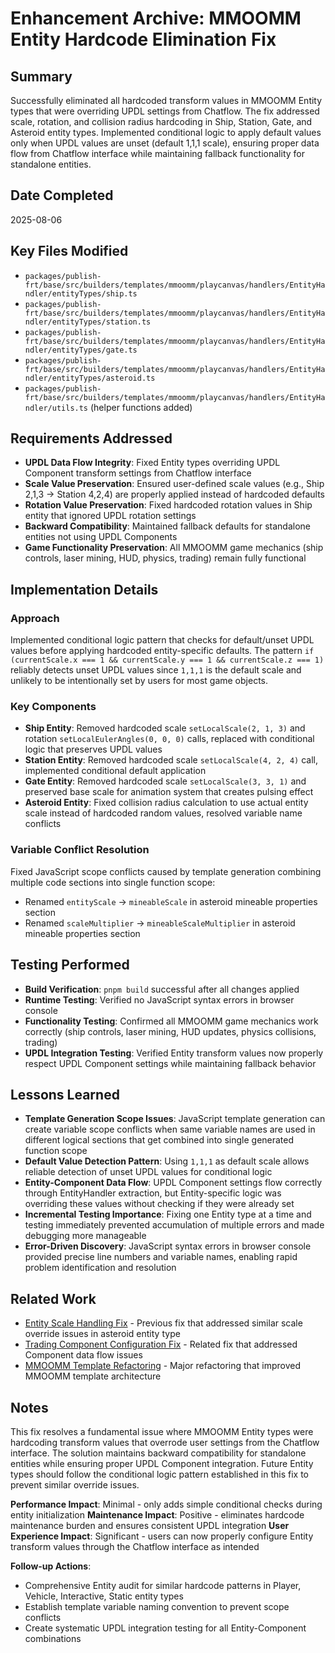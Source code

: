 # Enhancement Archive: MMOOMM Entity Hardcode Elimination Fix

## Summary

Successfully eliminated all hardcoded transform values in MMOOMM Entity types that were overriding UPDL settings from Chatflow. The fix addressed scale, rotation, and collision radius hardcoding in Ship, Station, Gate, and Asteroid entity types. Implemented conditional logic to apply default values only when UPDL values are unset (default 1,1,1 scale), ensuring proper data flow from Chatflow interface while maintaining fallback functionality for standalone entities.

## Date Completed

2025-08-06

## Key Files Modified

-   `packages/publish-frt/base/src/builders/templates/mmoomm/playcanvas/handlers/EntityHandler/entityTypes/ship.ts`
-   `packages/publish-frt/base/src/builders/templates/mmoomm/playcanvas/handlers/EntityHandler/entityTypes/station.ts`
-   `packages/publish-frt/base/src/builders/templates/mmoomm/playcanvas/handlers/EntityHandler/entityTypes/gate.ts`
-   `packages/publish-frt/base/src/builders/templates/mmoomm/playcanvas/handlers/EntityHandler/entityTypes/asteroid.ts`
-   `packages/publish-frt/base/src/builders/templates/mmoomm/playcanvas/handlers/EntityHandler/utils.ts` (helper functions added)

## Requirements Addressed

-   **UPDL Data Flow Integrity**: Fixed Entity types overriding UPDL Component transform settings from Chatflow interface
-   **Scale Value Preservation**: Ensured user-defined scale values (e.g., Ship 2,1,3 → Station 4,2,4) are properly applied instead of hardcoded defaults
-   **Rotation Value Preservation**: Fixed hardcoded rotation values in Ship entity that ignored UPDL rotation settings
-   **Backward Compatibility**: Maintained fallback defaults for standalone entities not using UPDL Components
-   **Game Functionality Preservation**: All MMOOMM game mechanics (ship controls, laser mining, HUD, physics, trading) remain fully functional

## Implementation Details

### Approach

Implemented conditional logic pattern that checks for default/unset UPDL values before applying hardcoded entity-specific defaults. The pattern `if (currentScale.x === 1 && currentScale.y === 1 && currentScale.z === 1)` reliably detects unset UPDL values since `1,1,1` is the default scale and unlikely to be intentionally set by users for most game objects.

### Key Components

-   **Ship Entity**: Removed hardcoded scale `setLocalScale(2, 1, 3)` and rotation `setLocalEulerAngles(0, 0, 0)` calls, replaced with conditional logic that preserves UPDL values
-   **Station Entity**: Removed hardcoded scale `setLocalScale(4, 2, 4)` call, implemented conditional default application
-   **Gate Entity**: Removed hardcoded scale `setLocalScale(3, 3, 1)` and preserved base scale for animation system that creates pulsing effect
-   **Asteroid Entity**: Fixed collision radius calculation to use actual entity scale instead of hardcoded random values, resolved variable name conflicts

### Variable Conflict Resolution

Fixed JavaScript scope conflicts caused by template generation combining multiple code sections into single function scope:

-   Renamed `entityScale` → `mineableScale` in asteroid mineable properties section
-   Renamed `scaleMultiplier` → `mineableScaleMultiplier` in asteroid mineable properties section

## Testing Performed

-   **Build Verification**: `pnpm build` successful after all changes applied
-   **Runtime Testing**: Verified no JavaScript syntax errors in browser console
-   **Functionality Testing**: Confirmed all MMOOMM game mechanics work correctly (ship controls, laser mining, HUD updates, physics collisions, trading)
-   **UPDL Integration Testing**: Verified Entity transform values now properly respect UPDL Component settings while maintaining fallback behavior

## Lessons Learned

-   **Template Generation Scope Issues**: JavaScript template generation can create variable scope conflicts when same variable names are used in different logical sections that get combined into single generated function scope
-   **Default Value Detection Pattern**: Using `1,1,1` as default scale allows reliable detection of unset UPDL values for conditional logic
-   **Entity-Component Data Flow**: UPDL Component settings flow correctly through EntityHandler extraction, but Entity-specific logic was overriding these values without checking if they were already set
-   **Incremental Testing Importance**: Fixing one Entity type at a time and testing immediately prevented accumulation of multiple errors and made debugging more manageable
-   **Error-Driven Discovery**: JavaScript syntax errors in browser console provided precise line numbers and variable names, enabling rapid problem identification and resolution

## Related Work

-   [Entity Scale Handling Fix](../../../memory-bank/tasks.md#recently-completed-tasks) - Previous fix that addressed similar scale override issues in asteroid entity type
-   [Trading Component Configuration Fix](../../../memory-bank/tasks.md#recently-completed-tasks) - Related fix that addressed Component data flow issues
-   [MMOOMM Template Refactoring](../../../memory-bank/tasks.md#mmoomm-template-refactoring-ship-systems-refactoring) - Major refactoring that improved MMOOMM template architecture

## Notes

This fix resolves a fundamental issue where MMOOMM Entity types were hardcoding transform values that overrode user settings from the Chatflow interface. The solution maintains backward compatibility for standalone entities while ensuring proper UPDL Component integration. Future Entity types should follow the conditional logic pattern established in this fix to prevent similar override issues.

**Performance Impact**: Minimal - only adds simple conditional checks during entity initialization
**Maintenance Impact**: Positive - eliminates hardcode maintenance burden and ensures consistent UPDL integration
**User Experience Impact**: Significant - users can now properly configure Entity transform values through the Chatflow interface as intended

**Follow-up Actions**:

-   Comprehensive Entity audit for similar hardcode patterns in Player, Vehicle, Interactive, Static entity types
-   Establish template variable naming convention to prevent scope conflicts
-   Create systematic UPDL integration testing for all Entity-Component combinations
